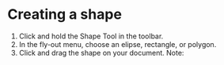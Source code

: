 # Creating a shape

1. Click and hold the Shape Tool in the toolbar. 
2. In the fly-out menu, choose an elipse, rectangle, or polygon.
3. Click and drag the shape on your document. Note: 



